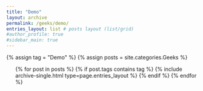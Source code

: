 ```yaml
---
title: "Demo"
layout: archive
permalink: /geeks/demo/
entries_layout: list # posts layout (list/grid)
#author_profile: true
#sidebar_main: true
---
```

{% assign tag = "Demo" %} <!--tag name-->
{% assign posts = site.categories.Geeks %}
  <ul> 
  {% for post in posts %}
    {% if post.tags contains tag %}
      {% include archive-single.html type=page.entries_layout %}
    {% endif %}
  {% endfor %}
  </ul>
